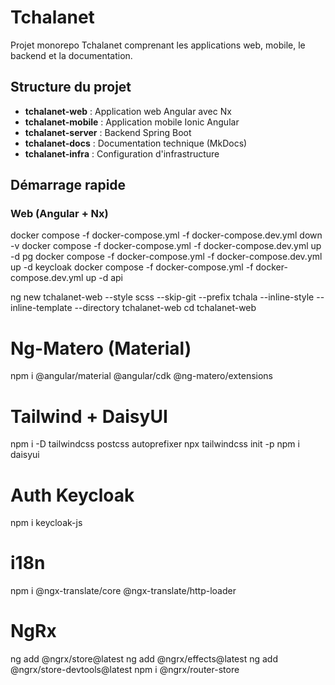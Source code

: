 
# Tchalanet

Projet monorepo Tchalanet comprenant les applications web, mobile, le backend et la documentation.

## Structure du projet

- **tchalanet-web** : Application web Angular avec Nx
- **tchalanet-mobile** : Application mobile Ionic Angular
- **tchalanet-server** : Backend Spring Boot
- **tchalanet-docs** : Documentation technique (MkDocs)
- **tchalanet-infra** : Configuration d'infrastructure

## Démarrage rapide

### Web (Angular + Nx)



docker compose -f docker-compose.yml -f docker-compose.dev.yml down -v
docker compose -f docker-compose.yml -f docker-compose.dev.yml up -d pg
docker compose -f docker-compose.yml -f docker-compose.dev.yml up -d keycloak
docker compose -f docker-compose.yml -f docker-compose.dev.yml up -d api

ng new tchalanet-web --style scss --skip-git --prefix tchala --inline-style --inline-template --directory tchalanet-web
cd tchalanet-web

# Ng-Matero (Material)
npm i @angular/material @angular/cdk @ng-matero/extensions

# Tailwind + DaisyUI
npm i -D tailwindcss postcss autoprefixer
npx tailwindcss init -p
npm i daisyui

# Auth Keycloak
npm i keycloak-js

# i18n
npm i @ngx-translate/core @ngx-translate/http-loader

# NgRx
ng add @ngrx/store@latest
ng add @ngrx/effects@latest
ng add @ngrx/store-devtools@latest
npm i @ngrx/router-store
